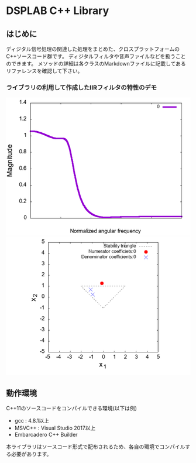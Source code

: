 # DSPLAB C++ Library

## はじめに

ディジタル信号処理の関連した処理をまとめた、クロスプラットフォームのC++ソースコード群です。
ディジタルフィルタや音声ファイルなどを扱うことのできます。
メソッドの詳細は各クラスのMarkdownファイルに記載してあるリファレンスを確認して下さい。

### ライブラリの利用して作成したIIRフィルタの特性のデモ
![frequency_response](./frequency_response.gif)
![coefficients](./coef.gif)
## 動作環境

C++11のソースコードをコンパイルできる環境(以下は例)

- gcc : 4.8.1以上
- MSVC++ : Visual Studio 2017以上
- Embarcadero C++ Builder 

本ライブラリはソースコード形式で配布されるため、各自の環境でコンパイルする必要があります。
